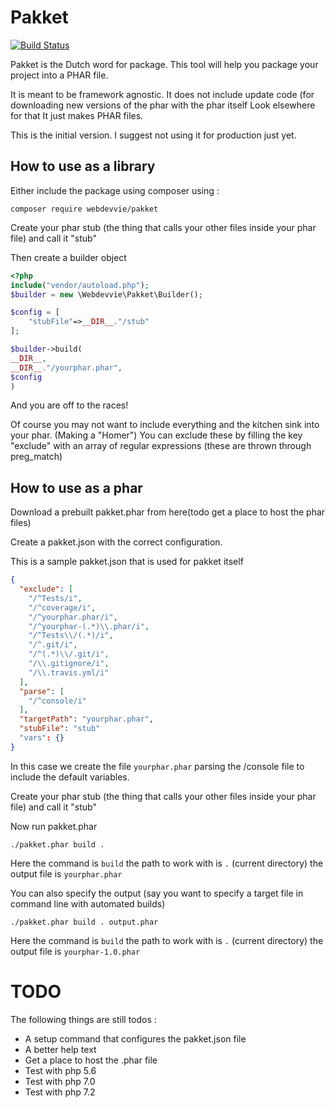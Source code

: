Pakket
======
[![Build Status](https://travis-ci.org/webdevvie/pakket.svg?branch=master)](https://travis-ci.org/webdevvie/pakket)

Pakket is the Dutch word for package. This tool will help you package your project into a PHAR file.

It is meant to be framework agnostic.
It does not include update code (for downloading new versions of the phar with the phar itself Look elsewhere for that
It just makes PHAR files.

This is the initial version. I suggest not using it for production just yet.


How to use as a library
-----------------------

Either include the package using composer using :
```
composer require webdevvie/pakket
```

Create your phar stub (the thing that calls your other files inside your phar file) and call it "stub"

Then create a builder object

```php
<?php
include("vendor/autoload.php");
$builder = new \Webdevvie\Pakket\Builder();

$config = [
    "stubFile"=>__DIR__."/stub"
];

$builder->build(
__DIR__,
__DIR__."/yourphar.phar",
$config
)
```

And you are off to the races!

Of course you may not want to include everything and the kitchen sink into your phar. (Making a "Homer")
You can exclude these by filling the key "exclude" with an array of regular expressions (these are thrown through preg_match)


How to use as a phar
--------------------
Download a prebuilt pakket.phar from here(todo get a place to host the phar files)

Create a pakket.json with the correct configuration.

This is a sample pakket.json that is used for pakket itself
```json
{
  "exclude": [
    "/^Tests/i",
    "/^coverage/i",
    "/^yourphar.phar/i",
    "/^yourphar-(.*)\\.phar/i",
    "/^Tests\\/(.*)/i",
    "/^.git/i",
    "/^(.*)\\/.git/i",
    "/\\.gitignore/i",
    "/\\.travis.yml/i"
  ],
  "parse": [
    "/^console/i"
  ],
  "targetPath": "yourphar.phar",
  "stubFile": "stub"
  "vars": {}
}
```
In this case we create the file `yourphar.phar` parsing the /console file to include the default variables.

Create your phar stub (the thing that calls your other files inside your phar file) and call it "stub"

Now run pakket.phar
```
./pakket.phar build .
```
Here the command is  `build` the path to work with is `.` (current directory) the output file is `yourphar.phar`

You can also specify the output (say you want to specify a target file in command line with automated builds)

```
./pakket.phar build . output.phar
```

Here the command is  `build` the path to work with is `.` (current directory) the output file is `yourphar-1.0.phar`



TODO
====
The following things are still todos :
 - A setup command that configures the pakket.json file
 - A better help text
 - Get a place to host the .phar file
 - Test with php 5.6
 - Test with php 7.0
 - Test with php 7.2
